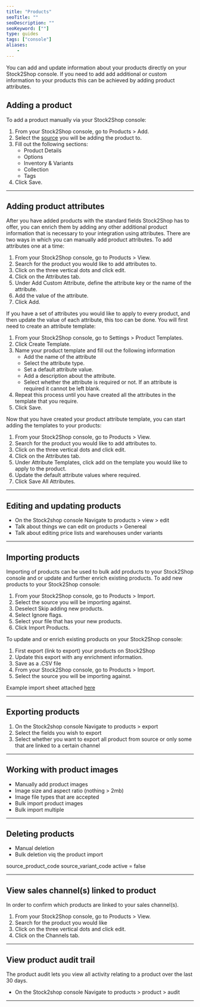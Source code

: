 ```yaml
---
title: "Products"
seoTitle: ""
seoDescription: ""
seoKeyword: [""]
type: guides
tags: ["console"]
aliases:
    - 
---
```


You can add and update information about your products directly on your Stock2Shop console. 
If you need to add add additional or custom information to your products this can be achieved by adding product attributes.

## Adding a product
To add a product manually via your Stock2Shop console:

1. From your Stock2Shop console, go to Products > Add.
2. Select the [source](/help/guides/source "What is a Stock2Shop source") you will be adding the product to.
3. Fill out the following sections:
    - Product Details
    - Options
    - Inventory & Variants
    - Collection
    - Tags
4. Click Save.
---

## Adding product attributes
After you have added products with the standard fields Stock2Shop has to offer, you can enrich them by adding any other additional product information that is necessary to your integration using attributes.
There are two ways in which you can manually add product attributes. To add attributes one at a time:

1. From your Stock2Shop console, go to Products > View.
2. Search for the product you would like to add attributes to.
3. Click on the three vertical dots and click edit.
4. Click on the Attributes tab.
5. Under Add Custom Attribute, define the attribute key or the name of the attribute.
6. Add the value of the attribute.
7. Click Add.

If you have a set of attributes you would like to apply to every product, and then update the value of each attribute, this too can be done.
You will first need to create an attribute template:

1. From your Stock2Shop console, go to Settings > Product Templates.
2. Click Create Template.
3. Name your product template and fill out the following information
    - Add the name of the attribute 
    - Select the attribute type.
    - Set a default attribute value. 
    - Add a description about the attribute.
    - Select whether the attribute is required or not. If an attribute is required it cannot be left blank.
4. Repeat this process until you have created all the attributes in the template that you require.
5. Click Save.

Now that you have created your product attribute template, you can start adding the templates to your products:

1. From your Stock2Shop console, go to Products > View.
2. Search for the product you would like to add attributes to.
3. Click on the three vertical dots and click edit.
4. Click on the Attributes tab.
5. Under Attribute Templates, click add on the template you would like to apply to the product.
6. Update the default attribute values where required.
7. Click Save All Attributes.

---

## Editing and updating products
- On the Stock2shop console Navigate to products > view > edit
- Talk about things we can edit on products > Genereal
- Talk about editing price lists and warehouses under variants

---

## Importing products
Importing of products can be used to bulk add products to your Stock2Shop console and or update and further enrich existing products.
To add new products to your Stock2Shop console:

1. From your Stock2Shop console, go to Products > Import.
2. Select the source you will be importing against. 
3. Deselect Skip adding new products.
4. Select Ignore flags.
5. Select your file that has your new products.
6. Click Import Products.

To update and or enrich existing products on your Stock2Shop console:

1. First export (link to export) your products on Stock2Shop
2. Update this export with any enrichment information.
3. Save as a .CSV file
4. From your Stock2Shop console, go to Products > Import.
5. Select the source you will be importing against. 

Example import sheet attached [here](https://docs.google.com/spreadsheets/d/1ouYrwVcM--PuWzbQjCtiauB_FdGEGKSlWI9slJ18WAA/edit#gid=0 "Example product import template")

---

## Exporting products
1. On the Stock2shop console Navigate to products > export
2. Select the fields you wish to export
3. Select whether you want to export all product from source or only some that are linked to a certain channel

---

## Working with product images
- Manually add product images
- Image size and aspect ratio (nothing > 2mb)
- Image file types that are accepted
- Bulk import product images
- Bulk import multiple

---

## Deleting products 
- Manual deletion
- Bulk deletion viq the product import

source_product_code
source_variant_code
active = false

---

## View sales channel(s) linked to product
In order to confirm which products are linked to your sales channel(s).

1. From your Stock2Shop console, go to Products > View.
2. Search for the product you would like 
3. Click on the three vertical dots and click edit.
4. Click on the Channels tab.


---

## View product audit trail
The product audit lets you view all activity relating to a product over the last 30 days.

- On the Stock2shop console Navigate to products > product > audit

---
